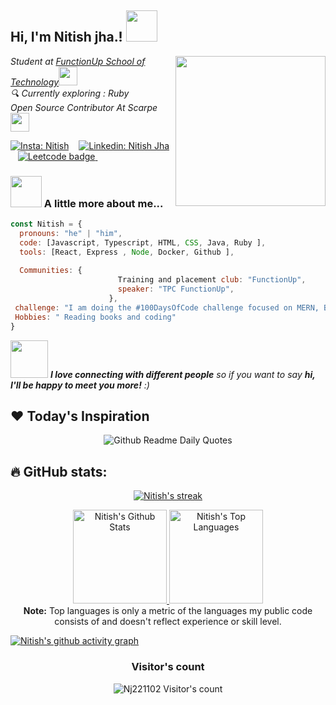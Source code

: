 <h2> Hi, I'm Nitish jha.!  <img src="https://media.giphy.com/media/WUm2STzv0N5fl3ezyr/giphy.gif" width="50"></h2>
<img align='right' src="output-onlinegiftools.gif" width="240">
<p><em> Student at <a href="https://www.functionupuniversity.com/">FunctionUp School of Technology</a><img src="https://media.giphy.com/media/fYSnHlufseco8Fh93Z/giphy.gif" width="30"></br> 🔍 Currently exploring : Ruby </br> Open Source Contributor At Scarpe<img src="https://media.giphy.com/media/WUlplcMpOCEmTGBtBW/giphy.gif" width="30"> 
</em></p>

[![Insta: Nitish](https://img.shields.io/twitter/follow/nitishjha5566?style=social)](https://www.instagram.com/nitishjha5566/) &nbsp;&nbsp;
[![Linkedin: Nitish Jha](https://img.shields.io/badge/Linkdin-nitish_Jha-blue)](https://www.linkedin.com/in/nitish-jha-2b82aa155/) &nbsp;&nbsp;
<a href="https://leetcode.com/Nitishj221102/">
    <img src="https://img.shields.io/badge/-LeetCode-black?style=social&logo=Leetcode" alt="Leetcode badge">
</a> &nbsp;&nbsp;


### <img src="https://media.giphy.com/media/VgCDAzcKvsR6OM0uWg/giphy.gif" width="50"> A little more about me...  

```javascript
const Nitish = {
  pronouns: "he" | "him",
  code: [Javascript, Typescript, HTML, CSS, Java, Ruby ],
  tools: [React, Express , Node, Docker, Github ],
  
  Communities: {
                        Training and placement club: "FunctionUp",
                        speaker: "TPC FunctionUp",
                      },
 challenge: "I am doing the #100DaysOfCode challenge focused on MERN, Besides DSA"
 Hobbies: " Reading books and coding"
}
```

<img src="https://media.giphy.com/media/LnQjpWaON8nhr21vNW/giphy.gif" width="60"> <em><b>I love connecting with different people</b> so if you want to say <b>hi, I'll be happy to meet you more!</b> :)</em>

## ❤️ Today's Inspiration
<p align="center">
  <img src="https://readme-daily-quotes.vercel.app/api?font=merienda" alt="Github Readme Daily Quotes">
</p>


##                        🔥 GitHub stats:

<p align="center">
  <a href="https://github.com/Nj221102">
    <img title="GitHub Stats" alt="Nitish's streak" src="https://streak-stats.demolab.com/?user=Nj221102&layout=compact&theme=react&hide_border=true&bg_color=1F222E&title_color=F85D7F&icon_color=F8D866"/>
  </a>
</p>

<p align="center">
  <a href="https://github.com/Nj221102">
    <img alt="Nitish's Github Stats" src="https://github-readme-stats.vercel.app/api?username=Nj221102&show_icons=true&include_all_commits=true&count_private=true&theme=react&hide_border=true&bg_color=1F222E&title_color=F85D7F&rank_icon=github&icon_color=F8D866" height="150px"/>
  </a>
  <a href="https://github.com/Nj221102">
    <img alt="Nitish's Top Languages" src="https://github-readme-stats.vercel.app/api/top-langs/?username=Nj221102&layout=compact&theme=react&hide_border=true&bg_color=1F222E&title_color=F85D7F&icon_color=F8D866&hide=HTML,Jupyter%20Notebook" height="150px"/>
  </a>
  <br/>
  <b>Note:</b> Top languages is only a metric of the languages my public code consists of and doesn't reflect experience or skill level.
</p>



[![Nitish's github activity graph](https://github-readme-activity-graph.vercel.app/graph?username=Nj221102&bg_color=1F222E&color=F8D866&line=F85D7F&point=FFFFFF&area=true&hide_border=true)](https://github.com/Nj221102/github-readme-activity-graph)
<h3 align="center">Visitor's count</h3>
<p align="center"><img src="https://profile-counter.glitch.me/{Nj221102}/count.svg/" alt="Nj221102 Visitor's count" /></p>
